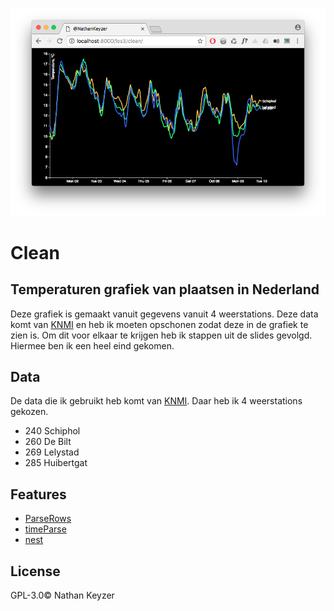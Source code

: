 ![preview][cover]
# Clean
## Temperaturen grafiek van plaatsen in Nederland

Deze grafiek is gemaakt vanuit gegevens vanuit 4 weerstations.
Deze data komt van [KNMI](http://projects.knmi.nl/klimatologie/uurgegevens/selectie.cgi) en heb ik moeten opschonen zodat deze in de grafiek te zien is. Om dit voor elkaar te krijgen heb ik stappen uit de slides gevolgd. Hiermee ben ik een heel eind gekomen.


## Data
De data die ik gebruikt heb komt van [KNMI](http://projects.knmi.nl/klimatologie/uurgegevens/selectie.cgi). Daar heb ik 4 weerstations gekozen.

* 240 Schiphol
* 260 De Bilt
* 269 Lelystad
* 285 Huibertgat

## Features
* [ParseRows](https://github.com/d3/d3-dsv#csvParseRows)
*  [timeParse](https://github.com/d3/d3-time-format#timeParse)
*  [nest](https://github.com/d3/d3-collection/blob/master/README.md#nest)

## License
GPL-3.0&copy; Nathan Keyzer

[cover]: preview.png
